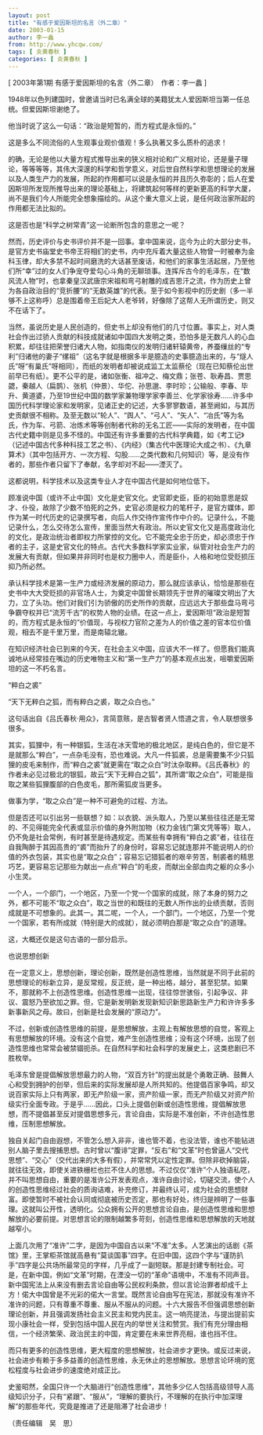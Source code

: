 ```yaml
---
layout: post
title: "有感于爱因斯坦的名言（外二章）"
date: 2003-01-15
author: 李一蠡
from: http://www.yhcqw.com/
tags: [ 炎黄春秋 ]
categories: [ 炎黄春秋 ]
---
```



[ 2003年第1期 有感于爱因斯坦的名言（外二章）　作者：李一蠡 ]

1948年以色列建国时，曾邀请当时已名满全球的美籍犹太人爱因斯坦当第一任总统。但爱因斯坦谢绝了。

他当时说了这么一句话：“政治是短暂的，而方程式是永恒的。”

这是多么不同流俗的人生观事业观价值观！多么执著又多么质朴的追求！


的确，无论是他以大量方程式推导出来的狭义相对论和广义相对论，还是量子理论，等等等等，其伟大深邃的科学和哲学意义，对后世自然科学和思想理论的发展以及人类生产力的发展，所起的作用都可以说是永恒的并且历久弥彰的；后人在爱因斯坦所发现所推导出来的理论基础上，将建筑起何等样的更新更高的科学大厦，尚不是我们今人所能完全想象描绘的。从这个重大意义上说，是任何政治家所起的作用都无法比拟的。

这是否也是“科学之树常青”这一论断所包含的意思之一呢？


然而，历史评价与史书评价并不是一回事。拿中国来说，迄今为止的大部分史书，是官方史书庙堂史书帝王将相们的史书，内中充斥着大量这些人物曾一时被奉为金科玉律，却大多禁不起时间磨洗的大话甚至废话，和他们的家事生活起居，乃至他们所“幸”过的女人们争宠夺爱勾心斗角的无聊琐事。连挥斥古今的毛泽东，在“数风流人物”时，也拿秦皇汉武唐宗宋祖和弯弓射雕的成吉思汗之流，作为历史上曾为各自政治目的“竞折腰”的“无数英雄”的代表。至于如今影视中的历史剧（多一半够不上这称呼）总是围着帝王后妃大人老爷转，好像除了这帮人无所谓历史，则又不在话下了。


当然，虽说历史是人民创造的，但史书上却没有他们的几寸位置。事实上，对人类社会作出过骄人贡献的科技成就诸如中国四大发明之类，恐怕多是无数凡人的心血积累，却往往把荣誉归诸大人物，如指南仪的发明归诸轩辕黄帝，养蚕缫丝的“专利”归诸他的妻子“缧祖”（这名字就是根据多半是臆造的史事臆造出来的，与“燧人氏”呀“有巢氏”呀相同），而纸的发明者却被说成监工太监蔡伦（现在已知蔡伦出世前早已有纸）。更不公平的是，诸如张衡、祖冲之、梅文鼎；张苍、耿寿昌、贾思勰，秦越人（扁鹊）、张机（仲景）、华佗、孙思邈、李时珍；公输般、李春、毕升、黄道婆，乃至19世纪中国的数学家兼物理学家李善兰、化学家徐寿……许多中国历代科学理论家和发明家，见诸正史的记述，大多寥寥数语，甚至阙如，与其历史贡献很不相称。及至无数以“轮人”、“舆人”、“弓人”、“矢人”、“冶氏”等为名氏，作为车、弓箭、冶炼术等等创制者代称的无名工匠——实际的发明者，在中国古代史籍中则是见多不怪的。中国还有许多重要的古代科学典籍，如《考工记》（记述中国古代多种科技工艺之书）、《内经》（集古代中医理论大成之书）、《九章算术》（其中包括开方、一次方程、勾股……之类代数和几何知识）等，是没有作者的，那些作者只留下了奉献，名字却对不起——湮灭了。

这都说明，科学技术以及这类专业人才在中国古代是如何地位低下。


顾准说中国（或许不止中国）文化是史官文化。史官即史臣，臣的初始意思是奴才、仆役，故除了少数不怕死的之外，史官必须是权力的笔杆子，是官方媒体，即作为某一时代历史的记录撰写者，向后人作交待作宣传作中介的。记录什么，不能记录什么，怎么交待怎么宣传，里面当然大有政治。所以史官文化又是高度政治化的文化，是政治统治者即权力所掌控的文化。它不能完全忠于历史，却必须忠于作者的主子，这是史官文化的特点。古代大多数科学家实业家，纵管对社会生产力的发展大有贡献，但如果并非同时也是权力圈中人，而是臣仆，人格和地位受贬损压抑乃所必然。


承认科学技术是第一生产力或经济发展的原动力，那么就应该承认，恰恰是那些在史书中大大受贬损的非官场人士，为奠定中国曾长期领先于世界的璀璨文明出了大力，立了头功。他们对我们引为骄傲的历史所作的贡献，应远远大于那些盘马弯弓争霸夺权并已“流芳千古”的权势人物的业绩。在这一点上，爱因斯坦“政治是短暂的，而方程式是永恒的”价值现，与视权力官阶之差为人的价值之差的官本位价值观，相去不是千里万里，而是南辕北辙。


在知识经济社会已到来的今天，在社会主义中国，应该大不一样了。但愿我们能真诚地从经常挂在嘴边的历史唯物主义和“第一生产力”的基本观点出发，咀嚼爱因斯坦的这一不朽名言。

“粹白之裘”

“天下无粹白之狐，而有粹白之裘，取之众白也。”

这句话出自《吕氏春秋·用众》，言简意赅，是古智者贤人悟道之言，令人联想很多很多。


其实，狐狸中，有一种银狐，生活在冰天雪地的极北地区，是纯白色的，但它是不是就那么“粹白”，一点杂毛没有，恐也难说。大凡一件狐裘，总是需要集不少只狐狸的皮毛来制作，而“粹白之裘”就更需在“取之众白”时汰杂取粹。《吕氏春秋》的作者未必见过极北的银狐，故云“天下无粹白之狐”，其所谓“取之众白”，可能是指取之某些狐狸腹部的白色皮毛，那所需狐皮当更多。

做事为学，“取之众白”是一种不可避免的过程、方法。


但是否还可以引出另一些联想？如：以衣貌、派头取人，乃至以某些往往还是无常的、不见得能完全代表或显示价值的身外附加物（权力金钱门第文凭等等）取人，仍不免是社会常例，有时甚至是待遇规定。而某些有幸拥有“粹白之裘”者，往往在自我陶醉于其因高贵的“裘”而抬升了的身份时，容易忘记就连那并不能说明人的价值的外衣包装，其实也是“取之众白”；容易忘记猎狐者的艰辛劳苦，制裘者的精思巧艺，更容易忘记那些为献出一点点“粹白”的毛皮，而献出全部血肉之躯的众多小小生灵。


一个人，一个部门，一个地区，乃至一个党一个国家的成就，除了本身的努力之外，都不可能不“取之众白”，取之当世的和既往的无数人所作出的业绩贡献，否则成就是不可想象的。此其一。其二呢，一个人，一个部门，一个地区，乃至一个党一个国家，若有所成就（特别是大的成就），就必须明白那是“取之众白”的道理。

这，大概还仅是这句古语的一部分启示。

也说思想创新


在一定意义上，思想创新，理论创新，既然是创造性思维，当然就是不同于此前的思想理论的标新立异，是反常规，反正统，是一种出格，越分，甚至犯禁。如果不，那就称不上创造性思维。创造性思维一出现，往往惊世骇俗，引起争议、非议、震怒乃至欲加之罪。但，它是新发明新发现新知识新思路新生产力和许许多多新事新风之母。故曰，创新是社会发展的“原动力”。


不过，创新或创造性思维的前提，是思想解放，主观上有解放思想的自觉，客观上有思想解放的环境。没有这个自觉，难产生创造性思维；没有这个环境，出现了创造性思维也常常会被禁锢扼杀。在自然科学和社会科学的发展史上，这类悲剧已不胜枚举。


毛泽东曾是提倡解放思想最力的人物，“双百方针”的提出就是个勇敢正确、鼓舞人心和受到拥护的创举，但后来的实际发展却是人所共知的。他提倡百家争鸣，却又说百家实际上只有两家，即无产阶级一家，资产阶级一家，而无产阶级又对资产阶级实行全面专政。于是乎……因此，口头上提倡创新或创造性思维，提倡解放思想，而不提倡甚至反对提倡思想多元，言论自由，实际是不准创新，不许创造性思维，压制思想解放。


独自关起门自由遐想，不管怎么想入非非，谁也管不着，也没法管，谁也不能钻进别人脑子里去搜捕思想。古时曾以“腹诽”定罪，“反右”和“文革”时也曾逼人“交代思想”、“交心”（交代出来的大多有假），并常常凭以定性定罪。但除非砍掉脑袋，就往往无效，即使关进铁栅栏也拦不住人的思想。不过仅仅“准许”个人独语私呓，并不叫思想自由，重要的是准许公开发表观点，准许自由讨论，切磋交流，使个人的创造性思维经过社会的质询诘难，补充修订，并最终认可，成为社会的思想财富。即使暂时不被社会认同或彻底被历史否定，那也有好处，终归是辨明了一些事理。这就叫公开性，透明化。公众拥有公开的思想言论自由，是创造性思维和思想解放的必要前提。对思想言论的限制越繁多苛刻，创造性思维和思想解放的天地就越窄小。


上面几次用了“准许”二字，是因为中国自古以来“不准”太多。人艺演出的话剧《茶馆》里，王掌柜茶馆就高悬有“莫谈国事”四字。在旧中国，这四个字与“谨防扒手”四字是公共场所最常见的字样，几乎成了一副短联。那是封建专制社会。可是，在新中国，例如“文革”时期，在湮没一切的“革命”语境中，不准有不同声音。新中国宪法上从来没有删去言论自由等公民权利条款，但以言论治罪者却成千上方！偌大中国曾是不光彩的偌大一言堂。既然言论自由写在宪法，那就没有准许不准许的问题，只有尊重不尊重、服从不服从的问题。十六大报告不但强调思想创新理论创新，并且强调发扬社会主义民主和党内民主。这一响亮提法，与提出提前实现小康社会一样，受到包括中国人民在内的举世关注和赞赏。我们有充分理由相信，一个经济繁荣、政治民主的中国，肯定要在未来世界亮相，谁也挡不住。


而只有更多的创造性思维，更大程度的思想解放，社会进步才更快。或反过来说，社会进步有赖于多多益善的创造性思维，永无休止的思想解放。思想言论环境的宽松程度与社会进步的速度绝对成正比。


史鉴昭然，全国只许一个大脑进行“创造性思维”，其他多少亿人包括高级领导人高级知识分子，只有“紧跟”、“服从”，“理解的要执行，不理解的在执行中加深理解”的那些年代，究竟是推进了还是阻滞了社会进步！

（责任编辑　吴　思）



